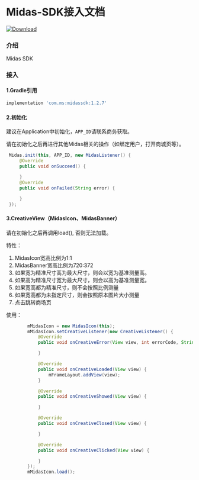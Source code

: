 # Midas-SDK接入文档

[![Download](https://api.bintray.com/packages/mobisummer/maven/midassdk/images/download.svg?version=1.2.7)](https://bintray.com/mobisummer/maven/midassdk/1.2.7/link)

### 介绍

Midas SDK

### 接入

#### 1.Gradle引用

```groovy
implementation 'com.ms:midassdk:1.2.7'
```

#### 2.初始化

建议在Application中初始化，`APP_ID`请联系商务获取。

请在初始化之后再进行其他Midas相关的操作（如绑定用户，打开商城页等）。

```java
 Midas.init(this, APP_ID, new MidasListener() {
     @Override
     public void onSucceed() {

     }
     @Override
     public void onFailed(String error) {

     }
 });
```

#### 3.CreativeView（MidasIcon、MidasBanner）
请在初始化之后再调用load(), 否则无法加载。

特性：
1) MidasIcon宽高比例为1:1
2) MidasBanner宽高比例为720:372
3) 如果宽为精准尺寸高为最大尺寸，则会以宽为基准测量高。
4) 如果高为精准尺寸宽为最大尺寸，则会以高为基准测量宽。
5) 如果宽高都为精准尺寸，则不会按照比例测量
6) 如果宽高都为未指定尺寸，则会按照原本图片大小测量
7) 点击跳转商场页

使用：
```java
        mMidasIcon = new MidasIcon(this);
        mMidasIcon.setCreativeListener(new CreativeListener() {
            @Override
            public void onCreativeError(View view, int errorCode, String errorMsg) {

            }

            @Override
            public void onCreativeLoaded(View view) {
                mFrameLayout.addView(view);
            }

            @Override
            public void onCreativeShowed(View view) {

            }

            @Override
            public void onCreativeClosed(View view) {

            }

            @Override
            public void onCreativeClicked(View view) {

            }
        });
        mMidasIcon.load();
```






